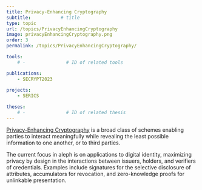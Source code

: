 ```yaml
---
title: Privacy-Enhancing Cryptography
subtitle:           # title
type: topic
url: /topics/PrivacyEnhancingCryptography
image: privacyEnhancingCryptography.png
order: 3
permalink: /topics/PrivacyEnhancingCryptography/

tools:
    # -               # ID of related tools

publications:
    - SECRYPT2023
    
projects:
    - SERICS

theses:
    # -               # ID of related thesis
---
```


[Privacy-Enhancing Cryptography](https://csrc.nist.gov/Projects/pec) is a broad class of schemes enabling parties to interact meaningfully while revealing the least possible information to one another, or to third parties.

The current focus in aleph is on applications to digital identity, maximizing privacy by design in the interactions between issuers, holders, and verifiers of credentials. Examples include signatures for the selective disclosure of attributes, accumulators for revocation, and zero-knowledge proofs for unlinkable presentation.
